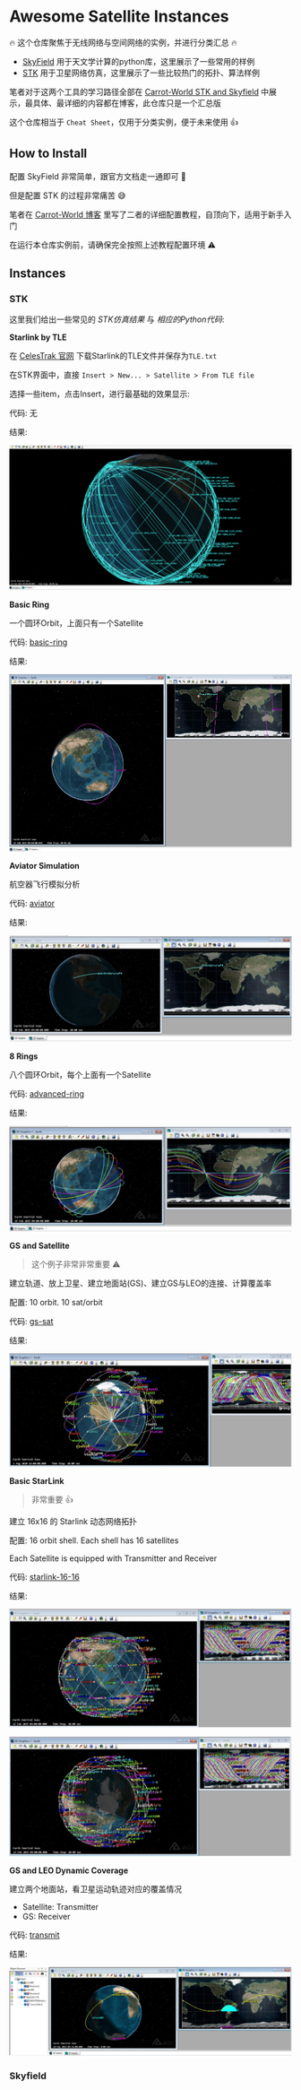 # Awesome Satellite Instances

🔥 这个仓库聚焦于无线网络与空间网络的实例，并进行分类汇总 🔥

- [SkyField](https://rhodesmill.org/skyfield/) 用于天文学计算的python库，这里展示了一些常用的样例
- [STK](https://www.ansys.com/products/missions/ansys-stk) 用于卫星网络仿真，这里展示了一些比较热门的拓扑、算法样例

笔者对于这两个工具的学习路径全部在 [Carrot-World STK and Skyfield](https://blog.bxhu2004.com/Sci_doc/) 中展示，最具体、最详细的内容都在博客，此仓库只是一个汇总版

这个仓库相当于 `Cheat Sheet`，仅用于分类实例，便于未来使用 👍

## How to Install

配置 SkyField 非常简单，跟官方文档走一通即可 🌟

但是配置 STK 的过程非常痛苦 😅

笔者在 [Carrot-World 博客](https://blog.bxhu2004.com/Sci_doc/) 里写了二者的详细配置教程，自顶向下，适用于新手入门

在运行本仓库实例前，请确保完全按照上述教程配置环境 ⚠️

## Instances

### STK

这里我们给出一些常见的 *STK仿真结果* 与 *相应的Python代码*:

**Starlink by TLE**

在 [CelesTrak 官网](https://celestrak.org/NORAD/elements/) 下载Starlink的TLE文件并保存为`TLE.txt`

在STK界面中，直接 `Insert > New... > Satellite > From TLE file`

选择一些item，点击Insert，进行最基础的效果显示:

代码: 无

结果:

![alt text](./image/starlink-tle.png)

**Basic Ring**

一个圆环Orbit，上面只有一个Satellite

代码: [basic-ring](./stk/basic-ring.py)

结果:

![](./image/stk-basic-ring.png)

**Aviator Simulation**

航空器飞行模拟分析

代码: [aviator](./stk/aviator.py)

结果:

![alt text](./image/aviator.png)

**8 Rings**

八个圆环Orbit，每个上面有一个Satellite

代码: [advanced-ring](./stk/advanced-ring.py)

结果:

![alt text](./image/advanced-ring.png)

**GS and Satellite**

> 这个例子非常非常重要 ⚠️

建立轨道、放上卫星、建立地面站(GS)、建立GS与LEO的连接、计算覆盖率

配置: 10 orbit. 10 sat/orbit

代码: [gs-sat](./stk/gs-sat.py)

结果:

![alt text](./image/gs-sat.png)

**Basic StarLink**

> 非常重要 👍

建立 16x16 的 Starlink 动态网络拓扑

配置: 16 orbit shell. Each shell has 16 satellites

Each Satellite is equipped with Transmitter and Receiver

代码: [starlink-16-16](./stk/starlink-16-16.py)

结果:

![alt text](./image/basic-starlink-0.png)

![alt text](./image/basic-starlink-1.png)

**GS and LEO Dynamic Coverage**

建立两个地面站，看卫星运动轨迹对应的覆盖情况

- Satellite: Transmitter
- GS: Receiver

代码: [transmit](./stk/transmit.py)

结果:

![](./image/transmit.png)

### Skyfield


